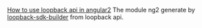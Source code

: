 [How to use loopback api in angular2](https://loopback.io/doc/en/lb2/Angular-2-SDK.html)
The module ng2 generate by [loopback-sdk-builder](https://github.com/mean-expert-official/loopback-sdk-builder) from loopback api.
